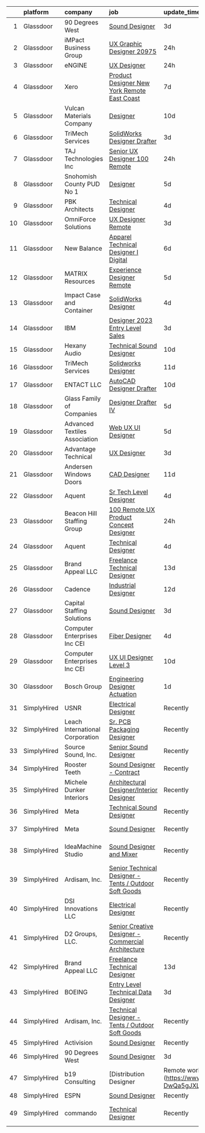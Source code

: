 

|    | platform    | company                         | job                                                                                                                                                                                                                                                                                                                                                                                                                                                                                                                                                                                                                                                                                                                                                                                                                                                                                                                                                                                                                                                                                                                                                                                                                                                                                                                                                                                                                                                                                                                                   | update_time   | location               |
|---:|:------------|:--------------------------------|:--------------------------------------------------------------------------------------------------------------------------------------------------------------------------------------------------------------------------------------------------------------------------------------------------------------------------------------------------------------------------------------------------------------------------------------------------------------------------------------------------------------------------------------------------------------------------------------------------------------------------------------------------------------------------------------------------------------------------------------------------------------------------------------------------------------------------------------------------------------------------------------------------------------------------------------------------------------------------------------------------------------------------------------------------------------------------------------------------------------------------------------------------------------------------------------------------------------------------------------------------------------------------------------------------------------------------------------------------------------------------------------------------------------------------------------------------------------------------------------------------------------------------------------|:--------------|:-----------------------|
|  1 | Glassdoor   | 90 Degrees West                 | [Sound Designer](https://www.glassdoor.com/partner/jobListing.htm?pos=103&ao=1110586&s=58&guid=0000018335b6eb4d9c4149ddc156169c&src=GD_JOB_AD&t=SR&vt=w&ea=1&cs=1_4835d8bd&cb=1663053524365&jobListingId=1008129217065&cpc=56C4EA4A1A191A49&jrtk=3-0-1gcqrdr0fkbme801-1gcqrdr10gagr800-ab4b984b42557acb--6NYlbfkN0DdLn5tXN_RiyJSiFodarGZFJKa8s6F6AK0THPBWp05MWFlkDe5FfH80RFthirOBdvnGxIGgD2OZpTAG7KAbVEBNezLEazsar8xjlqWzN9jJGLSv9lbunwqwfJ8_STZmDELIwLfBYLjdEWYtzi-gwNrhIz-Gtuz_AFQaq4bMUqsItB6iQm1_ip4KxKzXZRfX66c1vZbZnapaUvVoOq_QY6RLxY-BRr0INoWynVwi8Gxvbcf6Mly3qE6ksH_pgCwa-QP5Hxi_o-Q0IH7rNyd7QeVUV737KHbS1JZxrsyLdr3F4bRmpg7UcVU0mzS42z0CxZTZgWySsLJaEIHN14rOFRBSGYQygTULycdZ2eCeMXgTOqnKUvygnw7i6na-GzNGwJAIaJhqDlRp0L5dw1NnS1FvkEcDEydgngMG1nw05tY0qs1VIGNpnRz63oH24PqUi2ZsLDZZkDFMkI6USTF6KvIyDh1fi39fLOa556tP2EjzKviqsHu2V_q)                                                                                                                                                                                                                                                                                                                                                                                                                                                                                                                                                                                                                                                                                             | 3d            | Remote                 |
|  2 | Glassdoor   | iMPact Business Group           | [UX Graphic Designer   20975](https://www.glassdoor.com/partner/jobListing.htm?pos=122&ao=1110586&s=58&guid=0000018335b6eb4d9c4149ddc156169c&src=GD_JOB_AD&t=SR&vt=w&ea=1&cs=1_217adf72&cb=1663053524367&jobListingId=1008134253503&cpc=18C9CE28155C17C5&jrtk=3-0-1gcqrdr0fkbme801-1gcqrdr10gagr800-aa42ae47075f4f02--6NYlbfkN0CJbMOVrL4pmOIN70aek35lGUd1VGkUUl9qM-u8TQSK31Uo9iBKa4zcbWmzwKIAH8jEYfen9bGm4ciEvLu6ywMSvVg2nrarP2nlAONxxoXooMTTFdBHRAQgF1NaKCYJLkAkkNoh5khBY9IJ1LDaEQU5KBYZvMOFnA6FS0RbGeWmzo6TKDU_S3HLrOEMwhDJMcO2lmRY9v-xOpz7DP52D1PQDT05AygWlNRaf81rohCuGbUGuWYMiWqg_N4wsDt7LE-w_we2QqBdXjxWPyxYFi6eE_cKkKYBonagW-L6hksizjB5DF7356xzgUR0onvoMbK5yEQ-DMztd3nODM7qNvfFTi1RaTMyZ1Bxo6CzjHGivN8lvjMh6di0a1VewFoMpvmHJJjcKx9ROXbfO_e1zug9x9aJtPK9BRp2csyypjvQeBD-O5von5Yzyf6SRPG6BAOeZ0lmzqrGh1nrZOR-gP9QAf8VWt2vEUmnEJ-eekxmjXuVYob6Xw3pupaO5COfEYVCWZ9Ef6_xoq4K4_HZZyYNjSBfysgEHJs%3D)                                                                                                                                                                                                                                                                                                                                                                                                                                                                                                                                                                                                                                  | 24h           | Jackson, MI            |
|  3 | Glassdoor   | eNGINE                          | [UX Designer](https://www.glassdoor.com/partner/jobListing.htm?pos=116&ao=1110586&s=58&guid=0000018335b6eb4d9c4149ddc156169c&src=GD_JOB_AD&t=SR&vt=w&ea=1&cs=1_220a313b&cb=1663053524366&jobListingId=1008134137944&cpc=AF1E4A3695F490BE&jrtk=3-0-1gcqrdr0fkbme801-1gcqrdr10gagr800-dfa4b152b1696453--6NYlbfkN0CM72iPWblhTK_jhJfJxLWIuoC99VqbpyV49Itn1AUN0-11EOCsDA6xOfpz_HI8_xB3JD5u5dmRhiaYOAoyRDVGcBAImzqUSPvWx_aMq6sg_oJqu2VfjnNtEswhAo2wTLLwdgASKkj_oCSkc5xJFqb-U-8Nkd8gduCDW6lppe3MVeOvkqRDBWuoizkCxgFi_AcLyquhgId5SDkxd6eXtmlEVE8Cq5biaVnvrpzv7pq0i-xSoI7hBdUG6wBylQszQ7oYOJmiPhfMQGi9fzhl7bRV-MA26b2PzbF6znPPZx9L7HHBdBJD0ShA6zCP8xzyNxcRlN7-FqjBxU5Ig2O-CFGx9V9ZdDmytIOdxOik1h-1pNQuk9ip0ZEXe_ZmmaRPIvcotz5Vw2kqTZT6iX81y-9sAS1P-1slAHMTZH_La91g7qd1BuW4D1T-xZhJGpDOzaP4I0BDTfdjU0dT3Z40-rwYWN3bpQQpQNYpToHyesYdRZna3PPrg1RmibydkCh4TQb8qcoDtJaUPyD-U4poMnwEiIYK6_36iVU%3D)                                                                                                                                                                                                                                                                                                                                                                                                                                                                                                                                                                                                                                                  | 24h           | Remote                 |
|  4 | Glassdoor   | Xero                            | [Product Designer   New York   Remote  East Coast ](https://www.glassdoor.com/partner/jobListing.htm?pos=112&ao=1110586&s=58&guid=0000018335b6eb4d9c4149ddc156169c&src=GD_JOB_AD&t=SR&vt=w&cs=1_d52c7e18&cb=1663053524365&jobListingId=1008119464057&cpc=4B86475FAF393599&jrtk=3-0-1gcqrdr0fkbme801-1gcqrdr10gagr800-d42ffd1146131f09--6NYlbfkN0COvs0giDBQSZxCgxtGlP9F2rqb7f8qKMvTQKRfo9Z2aBBfdNwhT-PCbca6Tg6UbePLXSL2kZ8wB6QVlHX3jNKcLB3QdhbnaHtCR8dPv0f5XN7MxS1xg2rPm-swsPuD68rYGuZICUqkSSh1BmczAVfWYENYm4GY3NcwVq0TyWHY8ONw9rx7low6CFFsyZyTqD3aaqxgsjtyJaZVSf157-p9tfFu43BZXKqiF8HOAU9wkueng4Tg6JpY0wBa6j_f_sotvJDdPfTRnxOKKvfLpUlf3sB1zwOyCHbkTnT3T5QcYa2tpo33aBbxi7tKW_YnEbRQmK3HL6JMeX4mhfXn7VQwNOoXboOzrjzIhadZtC-A6V1Fwt7aGXMcxk0vWff-rjWDS55y7DMFidCw5WMWpLRxlMTykNLhtUyrIsy7OeR3p3Av5-P3yJ-ItePd3zG3IVHP2c72emzeoiXsKuNPLUW5zxqiJzaup2e2JV3JyosMPN6HK4spzyMVWbHK4UjWTVVdgCDMTD28sDy661yxWAZxxfUOHlaIY9rwLx2_nvV_bIoYj5uMA7QCCSCrbtgR5xw%3D)                                                                                                                                                                                                                                                                                                                                                                                                                                                                                                                                                                                 | 7d            | Remote                 |
|  5 | Glassdoor   | Vulcan Materials Company        | [Designer](https://www.glassdoor.com/partner/jobListing.htm?pos=113&ao=1110586&s=58&guid=0000018335b6eb4d9c4149ddc156169c&src=GD_JOB_AD&t=SR&vt=w&ea=1&cs=1_f301d7a3&cb=1663053524366&jobListingId=1008114278570&cpc=65CC663E25211861&jrtk=3-0-1gcqrdr0fkbme801-1gcqrdr10gagr800-56943ce7c08e077f--6NYlbfkN0AEvZoegO_jHnq5KV26G67eWXKBs_BxN2zddcmMCaXAesBSOgTCT5DsHFj97Iv0f87CbrNyUAAVRW0077dpKoe-iwiDJ9BY04NBsV6fh41C90DUyA4XSITbSqvgDphEnbZTaXfzapCyd6MHj-BYJ-1fa02IGqqDEutU8ynsAIvvbPTlCqlndkABZ5pEzj4CPB74TBIbQxWJ54E1bbefPYV4KGP4hglWOCsPirNhXvNIz4whRB-_Wuy18nrP9OvNUQ9KhQbQRkns33GlxDUrGdjDgbVLouEA4XYcTqZhBREDRnqxo0Kyzr-Cq-MZioQl8XfgZ8SBbOdqZliESP4kmJoqML-bq8ufk00j-R8SWoe7lFgvO1gX6Uqr9GT4zcxHCY8RInMbpugQ2Io6ZcDu8xs4MMiWzyTrOkL6IAoi4Xgrsvq3Ih0MmSERIrpTfp5TyZlq41tVq0JoV7ABrHLdpibaaI2iOK1aQxSmWu5sVdvLrHMNYEzlEuwwEUZuAHc7qs0fi71qhRhpzg%3D%3D)                                                                                                                                                                                                                                                                                                                                                                                                                                                                                                                                                                                                                                                                       | 10d           | Birmingham, AL         |
|  6 | Glassdoor   | TriMech Services                | [SolidWorks Designer Drafter](https://www.glassdoor.com/partner/jobListing.htm?pos=125&ao=1110586&s=58&guid=0000018335b6eb4d9c4149ddc156169c&src=GD_JOB_AD&t=SR&vt=w&ea=1&cs=1_26c36a98&cb=1663053524367&jobListingId=1008129118035&cpc=2F9DD8B511C89582&jrtk=3-0-1gcqrdr0fkbme801-1gcqrdr10gagr800-a0233b39092f9ebc--6NYlbfkN0CRQJS2tNd1d52Wv7uhfUHRD82sXOQlPe9c-g3uDg8GrvZ2oeaohaoQHtrGnXJlAPO76YdIQovemeRhLsoSUXOv1S1QX_xHzzwcDzyoizMy2hX4wUdX4sBUNILCOxYVGl9o-IbF5aW8mcbRa1GT0DAID7EJuuaB4VdUMkpHRkOoMIX8qjRWAbqU4PHzwanetxiNeCS1cg_FpdqiYJHuflNURYqWolm-JPEkgvaNSCl7FVV3pEG5Rim7dmX90tPGeLZcm8buaUhlgIaCsbYH_ax0nKASjQ45DcEMdSxyASVDmcbXRPxy939l3GZzpIQb5JWRo3jCvbqWeD0FqorpceluCThjtibzqVpmHdlCKckkO_npw0uhlzN6Y_WM8nl-EeusBOGf5D7hV4wrCToczVQoWYETqFpMRxCybLHe2KQaloICpihlt3L34Fm2hfpH8xO4XN6hdQkjaES3nZuRi6Zx0NzYxyELrd-zfL5eZzckNakGPABHQWymyVwZUtiBzgXBM7FdW_cp6gM4z6K4aIzWX0r5hWlquTGk7RhH2hWFDA%3D%3D)                                                                                                                                                                                                                                                                                                                                                                                                                                                                                                                                                                                                                    | 3d            | Concord, NC            |
|  7 | Glassdoor   | TAJ Technologies Inc            | [Senior UX Designer   100  Remote](https://www.glassdoor.com/partner/jobListing.htm?pos=120&ao=1110586&s=58&guid=0000018335b6eb4d9c4149ddc156169c&src=GD_JOB_AD&t=SR&vt=w&ea=1&cs=1_969abb95&cb=1663053524366&jobListingId=1008133866591&cpc=8795CF9063CD573D&jrtk=3-0-1gcqrdr0fkbme801-1gcqrdr10gagr800-44bb4a988d0e73a9--6NYlbfkN0AvfIYseRWpwW3x0zNXUtbk03UNhdg61txhnSesIQFNUooRQFDQdNdJ2To_xwFKxWxjwNIeHU9cqrsv_4OZVyT_pBvzzVw4jQnVdc1JO2Hbi5TFE8mYQbHsFw7_HmR4BfRPox3FPfXuiOatqkohkWuDBBhXsIwPYC1OWh49gsGjekK_6QmvbozrQZIeYrmtNzEVGda0C6833JPEY1VFUa2_5rdxfaksco8OX1WuRvOrzxfKwX7fdJCYTsLpnZ2V6coQNClH02iHhi3sgHq2LU9QYxiIpF5Whkb3TthiT_W-9dMNGRuye8HxpMNaHYmcliOjGcUN4DpNLlCxcOjVfKCSvMKVxUmaH6JcaoH03kKxhB5LRmYQmAOZTS0PlZMWaPQI8hLTevZPuMD5BpT5X0iqJj6rcJ5Box0BNHOUwKQzrUz4GGEPeQorX_qoxrsEwQXQgk86wPIpoIr2PRMVVHcNeImlM8QMxLIz33z8OZ3hkr10bFtRazgiRuCCuvqINk2HC0jBrkrobw%3D%3D)                                                                                                                                                                                                                                                                                                                                                                                                                                                                                                                                                                                                                                               | 24h           | Remote                 |
|  8 | Glassdoor   | Snohomish County PUD No 1       | [Designer](https://www.glassdoor.com/partner/jobListing.htm?pos=105&ao=1110586&s=58&guid=0000018335b6eb4d9c4149ddc156169c&src=GD_JOB_AD&t=SR&vt=w&cs=1_b27588b9&cb=1663053524364&jobListingId=1008124733565&cpc=8D2B7435C06A1689&jrtk=3-0-1gcqrdr0fkbme801-1gcqrdr10gagr800-ef2a37e7d0f6cd6d--6NYlbfkN0C9ZtEyxcwdIe01rYiMAJ4ctg1fCR2_C8RB51ap5QmvPD1s7-IKaBIxGbR0u83WllK3cywkPY-62USzi-1fuIruMnQ5ylmGHcX3JCwjI8HeSEi3_lMN_QU-ebTDoFgykZJkf-g1fNSQfoxtSVrRraIZDoBCwcgzN2ioXF9PAg0CtnW5ZXnMObbcEVYpV-43ncA8fB8ipRck_s3JQcLJFhjDqxWNPlAdowzqtCMmVY8UEccUDKBswme5At32OyB6ustYv1W1V4rIC9JhXsCawH7q9AvBZixVUduFUFU56QfuWrMMIVg5tG5B3WZPJ_dVdPTvq6DsVo-wgQsvwadDiNtjenWFak4qrut5SU09Qml3qwaUxbTpAiL2ddxE6Fla85xbydGhcAcO9Ux03HLL5n4qMXmumCp13aQvSupipjYzdHnDEOFFJmrMeqLlbh6cZ1cfy_c5OhkLpmHGTzPHr3fz)                                                                                                                                                                                                                                                                                                                                                                                                                                                                                                                                                                                                                                                                                                                                        | 5d            | Everett, WA            |
|  9 | Glassdoor   | PBK Architects                  | [Technical Designer](https://www.glassdoor.com/partner/jobListing.htm?pos=101&ao=1110586&s=58&guid=0000018335b6eb4d9c4149ddc156169c&src=GD_JOB_AD&t=SR&vt=w&cs=1_5676d200&cb=1663053524364&jobListingId=1008127107602&cpc=9CE0286092605B6B&jrtk=3-0-1gcqrdr0fkbme801-1gcqrdr10gagr800-d43535a1f59fab9b--6NYlbfkN0DoN2eq5BzKfoDMMf8HsCdDjgZQrWdmGJwZKUOuVLdJv1nvfNZMz9Pk-0uOuWNrfrr1vR1_6u5A-ebipbE7jdK8aKD9ZUC9WJVH9O_JaH1pPEs9DL95Vb1tjDOOZdeWAaoFXtonGS9-ISRPLo5SRjc07vG-IqybKSpSkMWqUMAWTzxBO81lmVexOC2qlnoqL7NqDZZWWm0Vs9vfunA6ObDnyCN3OzKh_LjKjLPLBk283QdCyOnMonfQDDYDqQAWGCdzjA0M5gJjOcpb-WjDGICpRZUbTZ_GbPAg8AaBWtCjk0CYM2M-XbavA3KVSk2ITXrWgFbihk8MF7WMKtXaT0sIR2DNpAewSlkvkiWxjgtXEaXNdAW9xYsccakgll_slDj1wUF7WXzPox0DXXn5ji2C_QQkO7Hy-AxTrfbJNuhnGN-L1aRrtdNHP4GpgntGUc77f3jif3l8in2qbbz-TkB5BkJE1PvN3EGHlWF92WcWbw%3D%3D)                                                                                                                                                                                                                                                                                                                                                                                                                                                                                                                                                                                                                                                                                                  | 4d            | Houston, TX            |
| 10 | Glassdoor   | OmniForce Solutions             | [UX Designer   Remote](https://www.glassdoor.com/partner/jobListing.htm?pos=121&ao=1110586&s=58&guid=0000018335b6eb4d9c4149ddc156169c&src=GD_JOB_AD&t=SR&vt=w&ea=1&cs=1_ecde4646&cb=1663053524367&jobListingId=1008129966890&cpc=C4A69CCDBB3B9599&jrtk=3-0-1gcqrdr0fkbme801-1gcqrdr10gagr800-3f7692c96a2f8559--6NYlbfkN0Aa0rf0p4H-wSSEnheLq9xoxCQnORZZzDlklJQihjLqJPOowQK3sA7NWEz0OH6UVO8KA4eVNGq5mKChQf1prn8tW9jnCBBcAs-Z6RE4VDLaJohJsa81Jh06gmlgZuYUISjQvDN5jmn-orNdYv8S0xPCeNs0yULgt-_7rg5WWSuntTglEN_Xp8YkTTm-ftE9JXHFPIM7CclNUt_L68bWh74QKrwNO5yYkc5Gi-nEnY-cTBMwIMawpP53uFnQRigL2cBKTVrAJJa4kDFdsHgYoVnGH7IEutddpJI8tS5De4YuerNFMHUp8PfgSYTKQ4xPwVTtXCFaceo1UIRkWkBln1QGJjUa4BS6e0KJFrDlzw8UN3-unYn5h5S7L_4MUPioWMNzgWEwYE2FcCD3BhaMaCeTALxHyB5B2hGgaI9eVFiUHt0SwTbD5gHOBQCDqNXMurqcdzzzTbgl7A9PrEv--UUpb2J54JiYqX6ugHjQwTA4Azo3jU9elmiCCiruCHKY5xFAPIXJmlE0A9XutOQ5sF4g9SNeC8WU-bdbQxJ1sOit1y7T5MGagrJyD8tC6wKow3Ev23oESeu5rQ%3D%3D)                                                                                                                                                                                                                                                                                                                                                                                                                                                                                                                                                                                           | 3d            | Remote                 |
| 11 | Glassdoor   | New Balance                     | [Apparel Technical Designer I  Digital](https://www.glassdoor.com/partner/jobListing.htm?pos=110&ao=1110586&s=58&guid=0000018335b6eb4d9c4149ddc156169c&src=GD_JOB_AD&t=SR&vt=w&cs=1_bc2952a2&cb=1663053524365&jobListingId=1008121565696&cpc=5EFBB0462F9C6B7A&jrtk=3-0-1gcqrdr0fkbme801-1gcqrdr10gagr800-caa991a41a1d7283--6NYlbfkN0A-NHPE89aMEoKiA8B41Hae2nLWj54W-Qo-xrCvCh0mhHD8GUsE6Bc1X2xP3_XkCS5wGnEYOWzN4bBNNX3rQc64RUPxBSuMuB3Pzi2alplLZrarPEQp7JL7XE6KsqB28vrQtfn9slL8SfrgvMWk-P2w1yz6rnVhcdZX-OG0yoIZnNpmiUUbsso3snJjpQ-iB6Eo1wVYH-kC4YrhDxcnAR5W2D1wAnKJ10kt0_N54Jt7zQa7aLbHTkS4DZFB2wrxPmqYC2NJQ2eE8VbekA9NC9KBytHv2ejq7aFoWC10FTnZaZd46EkytPtUuc6dKXDGA6Hvd-1g99PP3_vXIX_WbJ42JpZJHPl9GYwv2ROZaNfHzHPRe_WcRONww-6UgPZML3zX8381L25FweeQrSfDaU7OTojOOE3ba7ZQZnUVHhu0yFoymCWqLWtJqrppHWK6JXcNR_64hudXvjWF-j_hyqvWtXCxf9_G7J0qMguOT8tqzStr19rFH7u-ZhBlYFAYrTyDEAJw1bq_0XMwwc2uXK_nyam7U_rhhuefKMsf913rUf_LaWeIjlb74ce3hkNRCinq3HhSSDXl4RFGVV4WAR_l)                                                                                                                                                                                                                                                                                                                                                                                                                                                                                                                                                                           | 6d            | Brighton, MA           |
| 12 | Glassdoor   | MATRIX Resources                | [Experience Designer  Remote](https://www.glassdoor.com/partner/jobListing.htm?pos=127&ao=1110586&s=58&guid=0000018335b6eb4d9c4149ddc156169c&src=GD_JOB_AD&t=SR&vt=w&ea=1&cs=1_96f026f3&cb=1663053524367&jobListingId=1008124930196&cpc=B076152010A3B66C&jrtk=3-0-1gcqrdr0fkbme801-1gcqrdr10gagr800-b21a7ba730e15bf1--6NYlbfkN0De5ppvndiyxA0pMSLQzOe_j9Mra0KF_8EhxTxOKXtZIfhM20E97mGJuSEbq9mCfhjnCYvOBoIKY1N8ALI_PyaI0ioxrvxCSlgq1uXrzW5kN_2ATHRbEWiOfpz7llDzw1OgKyERDvXKiaRgfPAhBTEYMQboe46b6f5kYJ3V59VvqrPgN7RksBcGcTWmZ5G6ozMu6Qe6u05Ehmc81CzhpA54lg4l61gAy_jEsf3dWl3962703SJVbNdHAihxkr0S58Evz7AwG6N9XqK--FeTCJI0EAJ76y3_J0t1-r7xGT7ch7B4otcZ3U2V5ESEbL_p32E9yEJyKDQ-MIER9Enu6bc_-dFOU9PAHhfNPhVRLEaeSCyfre64U3uetd6U6winJXKrG0OcKr1Ehe0vMtHwEovZ0aaRUmnVaqQ8bqHBNgB4jrG2JXMzjyquwblmYTQflzxWg5XRR_6edJ9_Y2DY1GE1DSHPRHxtQA2RYjQ9XOUO-8FQ1vXoixSOLe-s5djBWfGtnc0u76nH0Oziyr_uZnMCJLGxjlxvt3UGu6A5iumR65wBxvEJnThV)                                                                                                                                                                                                                                                                                                                                                                                                                                                                                                                                                                                                                | 5d            | Irving, TX             |
| 13 | Glassdoor   | Impact Case and Container       | [SolidWorks Designer](https://www.glassdoor.com/partner/jobListing.htm?pos=102&ao=1110586&s=58&guid=0000018335b6eb4d9c4149ddc156169c&src=GD_JOB_AD&t=SR&vt=w&ea=1&cs=1_e3e8177f&cb=1663053524364&jobListingId=1008126455979&cpc=3F4D62979A3BB1C7&jrtk=3-0-1gcqrdr0fkbme801-1gcqrdr10gagr800-e426173f74e3952c--6NYlbfkN0CKNvdBtBh9SnuMcnkEvhJOJZTsmZHyY3ybnWicrfIHv2OLB09f1P3_D1gdcXWRr2OaZOmfsKDYvSHRFWEk3IrNYeg79NIDVLF3MZ2f-TLiq5akV4ViRizpjlEAibrOkr5j7WEfzGdIXHXJNBhP5si9OGDxawiSSg-4H2uz1sSUy7V0Jq0KaS6tbUPEW9HbVGUoWXG4Z33a6p1cy2kQNiQoUw4v3e9iEYVHZibi-6-Fv51CKgayakBL-VzRsGp3NLayUYrM4l7SgNiRbUNOyran2Y9xBAgYNC6MKMO8TOENrP0fv6qAR4NbTPi7SLPuQb-by4hptnPgLFoGVZkY42NT1ycAzNTgV1N9eM_58XkI_7Lvpw1nX1slxUYLqOpn9uF3fMSkh1ZGlPkuNc3XQsQ3_alqEGuoIwrqCEghogTXSlr_j4vLP9Yw-DSzHyKtjIoISLBRaAIh2Y0xSnkaYkLdzwBaeHmNDeaK4NYK4HA4t1u8NVgIlMqN9zTXheAMiToYN3Vk4_oqwg%3D%3D)                                                                                                                                                                                                                                                                                                                                                                                                                                                                                                                                                                                                                                                            | 4d            | Hayden, ID             |
| 14 | Glassdoor   | IBM                             | [Designer   2023 Entry Level Sales](https://www.glassdoor.com/partner/jobListing.htm?pos=109&ao=1110586&s=58&guid=0000018335b6eb4d9c4149ddc156169c&src=GD_JOB_AD&t=SR&vt=w&cs=1_c2a27ab2&cb=1663053524365&jobListingId=1008128772292&cpc=AF770993EC679D41&jrtk=3-0-1gcqrdr0fkbme801-1gcqrdr10gagr800-ac67045961d7dda5--6NYlbfkN0ASsx9s5kYVCGTGnmC6Xh9NWSoe0erEY_uce-MxN6cSfhCFF8tPJks6RQ6ru_yf5NKDqaMcjlkCnejbZMc2kfmAeFytjFSPIe7XmznJcN8GPtPmY5Pv77bEvtALpt3p2I6vWV56CRZ5FkKIQsQI59-GlTpq54Y4bvmWQCWd13zv5NXc1uDLpREDIKoGUxjRr5P8K9tV4jFOE56yl7zMSkCo8RGI1W9-gExq811ApZGCAgnq6It5w8UfiVQnp794FNWPZPa7ZDTswIbYdyWjHHl1RjVBPEZyUAPsbO6O3TqXcLsV62FVzfy0jK6TrrKGDnGuwD_C4cH5XYJlGfUDtfKXgTsLyBse4tHUq9ZBPBQEwo8WhSTFcXsMyKq3om31tMiFWqvlddZRGWyXOF_2tcBG9FU00ruI3VTYYqSG0HYH4FR9Eam_-riujoVqta3EPjaKcxrDbExNjZ4nDM5_8G8F4FTZngx-4vY54xyPJpzbEQ0oE-3pPrwK5qanwWmW-Dt6fbMivK7dBZhnZhcEr0Fc-XwXkWmqe0TbGgRGVV4s_Lwpfo4mKcVE_NKny8_A7k31mE7IiVTw5qx9fbdKwerzznqd4Jp4Wf12vlweYUI5nWmq7cK3Oo-fNO6_Royil5uU5FMaruCIGPSfr1J6KIO37hhAvCFBQ13ArWWLEM_AmcteIouZrSv5oTz2pL2vPXhu2eTtj4JeG0CiJhfp1ccDEZCs8WFByNey7kWZLd-s3DIl8BI4QlyiX-k7FZiZaZJCKX0pKxzmBWXXo0LoKCwMwy740wmsGvT80D2b8BFlSAEY9VT665sqLS5CZfjGWO1MNh8ojpFdvVSRKVpVGbfkv5PQ9iwODBiyNDrXJK8GUpVQK6PWe8JobthytVFBCfRJGbK-l1vY-lexSN0E-PsJvmXc3N_gnYaRcCOppgHiU8cd_Eu2zU4NO0saICAGieJQhu3kRs92-PICPEG96BV7jXZeMoLHlkqJpUApzQWU-eewtn3lVfUXV0os0ITmNEdGvx4jMAl6SExi7a6ruQPiL5lOeW4JtglqiF6YM815ypqMgqrWQ2SQO_xRX2UAWAJ0TEH0J1tqcW7cLbNHyewf7xhovYCejHGgYUcwgEiOdMW1wsAIsryBAEEIZyNX3Kc%3D) | 3d            | New York, NY           |
| 15 | Glassdoor   | Hexany Audio                    | [Technical Sound Designer](https://www.glassdoor.com/partner/jobListing.htm?pos=104&ao=1110586&s=58&guid=0000018335b6eb4d9c4149ddc156169c&src=GD_JOB_AD&t=SR&vt=w&ea=1&cs=1_303626df&cb=1663053524364&jobListingId=1008114321181&cpc=CAF32EB92433BC76&jrtk=3-0-1gcqrdr0fkbme801-1gcqrdr10gagr800-0ac8534fda25569b--6NYlbfkN0CFC62QAxPlQDUanI3CInFwDfLuR7bBing2k-9qaB2Sgc7mfRdyTz-EnIjEcjqKoAh4_ZZLLwyGjkgqwi6svkxAivLIJAIQwILeIjbqoOs_xRSKFIya7sfTf_opYwReedpv9fbyaMfagL_ldIDi899DzamSPVTzKUQ6FBR6yrjTDkrfgnIyK-QPzgec6zIyhBdUopCykMPGpL4IMccLvWYiSH8VUC54-T7v4eeb3lK0OdoqwQcADu6cpHk1ODbViW88ov7u0aYYgAj1UhWvjNQqFkvfbyAb_1jPflU3CKn4uWorcQXyurFziNT-KTOH53RcKwJi1gAYWGWJGrRElU5XcbHRzvP00IVC5DQAB1gFG_GC5nyCK-Y1l-ypxOTZ5vx_J1UrXCikugfNj5N6qRkWI8IuD6fvD3eWcIOPB91uVF-tWc4UBvWHvSMfbUxrhClWjL0B6hkOr1XMk219Kz1F7mZQ0il6sMKBf2ARMzsvVOLA80g4rELYtoPpjjI9tJY%3D)                                                                                                                                                                                                                                                                                                                                                                                                                                                                                                                                                                                                                                                                     | 10d           | Bell Gardens, CA       |
| 16 | Glassdoor   | TriMech Services                | [Solidworks Designer](https://www.glassdoor.com/partner/jobListing.htm?pos=128&ao=1110586&s=58&guid=0000018335b6eb4d9c4149ddc156169c&src=GD_JOB_AD&t=SR&vt=w&ea=1&cs=1_8e14fdea&cb=1663053524367&jobListingId=1008111454761&cpc=07D58528F3898F33&jrtk=3-0-1gcqrdr0fkbme801-1gcqrdr10gagr800-8d246d8f1abe78d5--6NYlbfkN0CRQJS2tNd1d52Wv7uhfUHRD82sXOQlPe9c-g3uDg8GrvZ2oeaohaoQHtrGnXJlAPOdbfcwQvY97prgQTmGcjbOI1FdvuoViCXul584GXfgZnzb0zncpq7VT4NLtWESlHfdELBDXFxwbKkfL9cRkKlminYY9gnzkDfdMn9Ovagjwy1LSLL-FfvIbHZMeB43Di86hlSPo33dJqb-NNREc04YRXZnsEbFxUEWcHVoFcpQ-PMWGWGoWQUXZhwlsJFAdmAtllAIOZs9VpB-8tsU7lHd9Y0hc01rB0T1S-XpGWHddF91QsuRm3Hr5H3cJfEC2lpGXVcWm5tP0ysgFJ0lkobrKKIxGtSt30MUBzcOU6Fut9t_4TpEDAWic9A2o35q38fDAbb_0wqcGNgpHfjEHIOWqP8XlEaR5I0EophVjq4lexRx-k_D4Bp6wOzykwTJjtab_y5MlAhu_M7My3bhHBj-jA6ZMfOEZ2ark_gocJ7xSJ8BBUoOg3qvHQwyfaVwDj0OnpRo200BvxlI_-W9_anY5ZKmEiLDs8amAT6ntBBFsQ%3D%3D)                                                                                                                                                                                                                                                                                                                                                                                                                                                                                                                                                                                                                            | 11d           | Atlanta, GA            |
| 17 | Glassdoor   | ENTACT  LLC                     | [AutoCAD Designer Drafter](https://www.glassdoor.com/partner/jobListing.htm?pos=107&ao=1110586&s=58&guid=0000018335b6eb4d9c4149ddc156169c&src=GD_JOB_AD&t=SR&vt=w&ea=1&cs=1_cdc78252&cb=1663053524365&jobListingId=1008114520428&cpc=20E46BB5786CE82A&jrtk=3-0-1gcqrdr0fkbme801-1gcqrdr10gagr800-f0c275f9e25d5f26--6NYlbfkN0DiWv_QvRrl3R_n8vcsyT-nsvUv4oV8ImxW7m1L7vt9rQVD9yqmhq8LADpt843qSeII6z1rS2llOPrMrKqRLDH07j_Hm_7YOsN0rad1qswJM9-_38TRD9Y5eGNYV9ZoAUd0Nk5eEmcvR81RiSSJySo26mnkXWy5xSzhYG1A8Nu5EH-UgkJkzFUWfiGGXM-cIQI8pmFRn5enm5fTyLAYkdMGIc8JRm30-DPwJtabyVzKhW2YErsWaNDFaBiEtK1kbpaeQ2101r1B4xIueoT4Cek9-m5Ji4evNqtu8oQxNmAKqtlQcIDXKmEXNX-idThKZsbM-Ueo-WzaUdnCivhwORIfjVrRbW3YPFdpi7314Xz-CZHsAwx2hVkXCfvSS8ygxkBTT9GyXscrfJMeZkNmFx71jNhdI5vLwTrXv64kWJKCEKrpW4kMXCxNWEECWYYpn1UK1rBCx4ZyePojbyDJwDqVzJkiRKMKQ6nphK9cG1EAz75l4RLtVrUzl6h0FzkemJjX2dyNy7KtaRZunit4w61i)                                                                                                                                                                                                                                                                                                                                                                                                                                                                                                                                                                                                                                                   | 10d           | Englewood, CO          |
| 18 | Glassdoor   | Glass Family of Companies       | [Designer Drafter IV](https://www.glassdoor.com/partner/jobListing.htm?pos=123&ao=1110586&s=58&guid=0000018335b6eb4d9c4149ddc156169c&src=GD_JOB_AD&t=SR&vt=w&ea=1&cs=1_e5d895e3&cb=1663053524367&jobListingId=1008124327181&cpc=6BF42D0955AE9A34&jrtk=3-0-1gcqrdr0fkbme801-1gcqrdr10gagr800-9d19aaf77a4c1011--6NYlbfkN0BqwV9D_Sb60k6NVRlUd93qPdfgvcIPVUKG5c7ouQ0b-ZK1HG7Uvdun2mtuzYnaUVXfPUw_KPPzaktIEa-JW6XVquPgeGKgrsVN4lQsMenMDL885UET6qMI3o9_npYaFFTNEzlW_iYPK-OmBiPDFB7Xw2d7V4tQ9WdOZ3zO4DMr24ysWV64jtNZsK2mD9V45ahbKdJt44aA1pLcG3oCLS12i2Cyws4nr5C2IXfrm--bfP_AVvnfM55zxv3Un4CFyofn1T6hy_3DvMxY8AXmWMFHex1pikrrCvIOuYQPoGOdSdPJqoUeOurDWP_zaowQi1PihpADSrpxejDbt9S4CUCI6qKrJeST0kOPdtcqyzNktwmn1P3n28dfOj0KKfq3rBMTuh4BZCRuydq2FiNQEcfJd6MjE-M0YS75Mcj-8yV7xs0WYgll7FxJaD-IagPLPaxYY6H39Lz_MNRk_dCHI1t93DnKRAYNNMuL61_QUb5NujXj52vX9aIclCLImJtq9oEPqezkUoZ3uw%3D%3D)                                                                                                                                                                                                                                                                                                                                                                                                                                                                                                                                                                                                                                                            | 5d            | Midland, TX            |
| 19 | Glassdoor   | Advanced Textiles Association   | [Web UX UI Designer](https://www.glassdoor.com/partner/jobListing.htm?pos=118&ao=1110586&s=58&guid=0000018335b6eb4d9c4149ddc156169c&src=GD_JOB_AD&t=SR&vt=w&ea=1&cs=1_9d1db6c1&cb=1663053524366&jobListingId=1008123545453&cpc=8795CF9063CD573D&jrtk=3-0-1gcqrdr0fkbme801-1gcqrdr10gagr800-8f0f2da3bcb0ded4--6NYlbfkN0BnYbzg9_0OBxfyaC-dC2htIGp3bt0r_Vee4_7uMe98bPPG6yOg2WXqdwhbC791_U00MfwPJQISugkbvt-O9m_o7FpwY2dPKxYlvJWF88LUJU6-PJiA7au0MbT7IIdJhkiVldQN1GCcaP9tiJbH74WPbddeicnz4Ug33P_R2i56xQ0xZRpWPjA6-NfGZjbRXWvl8bHYJzCAv22cgtgTwm63fUZKFSd_WFI1gUasCBc_pUFsGHwVnoDZ1geOT68kIC5ELJDSWPKPyd0cwgUDJDVYnGDLsTZtJQhiTfoLN4rdqogFPVGPI4B5fxbrW-AWuXIBQKfcaBcrXOnYosqvdmTSeqZx3g_D46wNV7Ml6-d8-1d0F9UsD92btpRyGxFxGjLPHh-lao_YLSH4i5B-Nvx8kMGLSzzL1cqqMnCCC_AUsBN7hHSBhZ8OTLurvzRDaTzBywqUY-zj26OnN3JtI_s6NnuE7-FNvNadHj8M415P6ifj8VA8L24b)                                                                                                                                                                                                                                                                                                                                                                                                                                                                                                                                                                                                                                                                                         | 5d            | Remote                 |
| 20 | Glassdoor   | Advantage Technical             | [UX Designer](https://www.glassdoor.com/partner/jobListing.htm?pos=117&ao=1110586&s=58&guid=0000018335b6eb4d9c4149ddc156169c&src=GD_JOB_AD&t=SR&vt=w&ea=1&cs=1_4f637b40&cb=1663053524366&jobListingId=1008130402855&cpc=E773D000C9BC26FA&jrtk=3-0-1gcqrdr0fkbme801-1gcqrdr10gagr800-072a84bc3e684059--6NYlbfkN0CQRQ3eiV4YWjrRS1ho7HVQ9JO8v6Fb3eU0yDOJbdOiEguntuRlpE4-_N6DYLNj-GokZBu1hZ7lpDV6rUsoRnsT35dGJJCdwM8cF-5HAr67c3P9WnYKPAVDmI2tuRKjlreidRllA-gZ3gAE8MZMEX_JV5dpIz0-E1apUzLNsyZhoXDmkhkSVuYA9QlXdML4FUTxlFrSa3mR6ouGcIWKxsU0rF1GWn6BbDXA8LsGA_oz22qkQ7XAHMOKUUdk0qMavjMI9hNvt1WuMGfFfh3wvTLpK2n8Y0ztx2uztOqyVVwGil0BMDmdhXt_pU_Y5yBJw0E-exWdUq4pgzb3hiseJyoYMYDcouDPEY83ZCk-D1EK7yzhFsY9EvSWiDggL-oqIPzK--60qcvso-uYnh15WHJLfsozup4E1QuU55CnDv8dfWF3-2LBxd7v5OyUWTNqMYn_w6xaXrWYRzhZitReWrznT-xnmNiNa8TKM_BOTAzRotB2GBjlvJ6mQYsO41vip92cToEtKpigE24IBLpYtwbJ_GQHqHq16-wLgoL5xRXVr76uFaDuv3KHe7E9eM6yF5z6A_pnP0hsCg%3D%3D)                                                                                                                                                                                                                                                                                                                                                                                                                                                                                                                                                                                                    | 3d            | Concord, NC            |
| 21 | Glassdoor   | Andersen Windows   Doors        | [CAD Designer](https://www.glassdoor.com/partner/jobListing.htm?pos=108&ao=1110586&s=58&guid=0000018335b6eb4d9c4149ddc156169c&src=GD_JOB_AD&t=SR&vt=w&ea=1&cs=1_943421cd&cb=1663053524365&jobListingId=1008112029217&cpc=D24EE3D704DEE7AC&jrtk=3-0-1gcqrdr0fkbme801-1gcqrdr10gagr800-4481b193b57b9ff5--6NYlbfkN0D5EoDI19pzLD_ZoAvoqM1-O9qeTV9KvYbDAr1-bMzVcUrRYlcR_7Evwy5N56P1_ozxi5dLVDDtesJgYFBLXnaafGeOtEqBRo7CgFkDzmji-MJFlt9U0rAoKaIVgPMBzvyq7CIY2AigGbr3t5Wuz5-vhdn7qUM3nrZzjVo9UmyTfRMLFxRTqrTLDtJfdgHbCxv1WUX8Y6OEVJQ55A8A6WbhQELTYHhkqIC1R-UzNQely7ZvaLl8iT9KEHIFEQyKd0OCLNJSeY9L_FtYpRMPwKfxSk6aNkWJjzSGxkVXOI3JyEHLEzEmvJ24cQ2j0g1BQeOIIXH9OY6pAkWwGyaIk3VTBwoSaiApDSyK6uJn73bKQKhtUEJlbgO33UxL7JbsZRuTK9EMMcTpQ1mQzjvba-WntUkrWePnOqvGwhstskfB83M5Fnw71kkRV2evo0Sl_Hb6gQQlEDCTtynG6SQ5vijpsc1ErENnxGgRNUKbp1pjvjQOm0Olc2PjLDaEmPAOq98%3D)                                                                                                                                                                                                                                                                                                                                                                                                                                                                                                                                                                                                                                                                                 | 11d           | Bayport, MN            |
| 22 | Glassdoor   | Aquent                          | [Sr Tech Level Designer](https://www.glassdoor.com/partner/jobListing.htm?pos=124&ao=1110586&s=58&guid=0000018335b6eb4d9c4149ddc156169c&src=GD_JOB_AD&t=SR&vt=w&cs=1_c2f79209&cb=1663053524367&jobListingId=1008127103961&cpc=6193B0C32834B022&jrtk=3-0-1gcqrdr0fkbme801-1gcqrdr10gagr800-74a9efa75e26bd1c--6NYlbfkN0DMrcEu7yrtATojKJA7cEzGQ3FdRGWLh0CZQInL4ECGI9gD0Wolx9R2v-Aex0-GK04LMXPURfGGnH57wdnZYElh3cr0EPyu4q0BxFRbAEWgTotqeXY9J412pd_taN0EVKB_nknrV81ejFmYeLgN54bcyhg20dnbV3LH0JRbmHhAAPjx-slyRYCgr6kZVJrTF16ygdPfy-T5yVOxxYaxHvoLNd2kZyHumA3J59-zzBLHbkJeAne8dVnggh1T1sGzThA4jouxyD0HgkE0omdVVXgvk8vbgq5q2mxgVN7CTbpHssxEyF5rXoow9HS0svZKXmTOav0BjGmBc81ysZ8TPTUdcyBKT9zDl8XfOoHU5DpgSD1pP-Ze3Ew7L_6jyP5_4rNztjmP4SFXj0qkP3HDTHhoWOaJzPjSubbODDgdIuVcj_huqsVruaz35eFbajEyjn5OZ4fVgPyW_w%3D%3D)                                                                                                                                                                                                                                                                                                                                                                                                                                                                                                                                                                                                                                                                                                                              | 4d            | Los Angeles, CA        |
| 23 | Glassdoor   | Beacon Hill Staffing Group      | [100  Remote   UX Product Concept Designer](https://www.glassdoor.com/partner/jobListing.htm?pos=119&ao=1110586&s=58&guid=0000018335b6eb4d9c4149ddc156169c&src=GD_JOB_AD&t=SR&vt=w&ea=1&cs=1_8c38774a&cb=1663053524366&jobListingId=1008134530414&cpc=48B9F4758953335C&jrtk=3-0-1gcqrdr0fkbme801-1gcqrdr10gagr800-8e5f5aeb6b2759d8--6NYlbfkN0AEoGMyuqqa4fuJ8ioA0yHILhRJp52EdX7fBgN-aGi6iJ0bsnZ_AZ4XFiXRI87CL6JTlIS5FZ8uxPeJr3vlTUo_0J8KNPprlxiJ64QRfPnc-53Gx8wTLoflGPVF5LN0En7WRGrqaVMwuMnun6LZgqKoc8F15REZjkcbyV_IB4ETuWsOaZa8SEJlLA5BJISawcKub5FXZmkiAnv_8ggv-aWXuPKi-NLWBe4OCxg9wqn_Y36BuR1YaoU5cmeP7g1G4oKB_y9jgnTcHuCKgr7UYNOKYPWNx5gUzw15_xYAF2uYjTzC32e-EHL4ruCG5jq-Jn6Yq6TJTqwMNsibCJaPwGYBW2AClQHMiKy5wx6Coa5brxM_WUAYGlR95MktbXKn7LkRvKIcLVe8FYfcnV6MHK5rsod5fM8iM53qn4HL8xIktrl8fABT7azubu3wwfGmajIfiyfK3SBTWZFu-1bVLHTq0QEVBYhDOc5A4wkd7z6vNzRPivax8wUabJMO6-p2RWeoZ2hFcYO1F8SsjUszPF0DMycNhlrPPTNmfM1W9dPVOA%3D%3D)                                                                                                                                                                                                                                                                                                                                                                                                                                                                                                                                                                                                      | 24h           | Remote                 |
| 24 | Glassdoor   | Aquent                          | [Technical Designer](https://www.glassdoor.com/partner/jobListing.htm?pos=126&ao=1110586&s=58&guid=0000018335b6eb4d9c4149ddc156169c&src=GD_JOB_AD&t=SR&vt=w&cs=1_fdf32515&cb=1663053524367&jobListingId=1008127103960&cpc=9C2286EA3771AAF6&jrtk=3-0-1gcqrdr0fkbme801-1gcqrdr10gagr800-464167cdd60bc7d5--6NYlbfkN0DMrcEu7yrtATojKJA7cEzGQ3FdRGWLh0CZQInL4ECGI9gD0Wolx9R2v-Aex0-GK04LMXPURfGGnBxPUNerNsl4Ylcu7O_pSv4_FEmYgX8BEpZCrFwdPSea-t00pVHMluT1InrS-hAuN808T09A3P0FcmHKCSTqWr2BqhyeIUADly0ZVY8fkBKzD8puT5_uFnJ0tTeCfwf7VwwXX0Fgp993no1s51rxrQCtUDLgFJl7Dte0ua5zw1lRPYZpuQqDrTOfqFuPVgiNtR4XxkT1BhhxLj3_qug4S9NEHMrQF3ebFFxWMGA_OPP2szHzl_a_QgduuaBzyNqu6QXbqBN98lLA9vAGAHvAFArHjv4AILSbyfSipeSWXlGBQgEzBoMY0lcylmwdSiU-gl5fm7xEjLC819W0xtJmPvA5P0iEnkxAmH1OcKvr9qkvhSlefKpV1ctIJlsW0PcoYA%3D%3D)                                                                                                                                                                                                                                                                                                                                                                                                                                                                                                                                                                                                                                                                                                                                  | 4d            | Los Angeles, CA        |
| 25 | Glassdoor   | Brand Appeal LLC                | [Freelance Technical Designer](https://www.glassdoor.com/partner/jobListing.htm?pos=106&ao=1110586&s=58&guid=0000018335b6eb4d9c4149ddc156169c&src=GD_JOB_AD&t=SR&vt=w&ea=1&cs=1_5924ee1a&cb=1663053524365&jobListingId=1008103519002&cpc=F41FEAB56D215062&jrtk=3-0-1gcqrdr0fkbme801-1gcqrdr10gagr800-aab9ee2704808e65--6NYlbfkN0Bi-g4OEguhQEx4pjzkmulzkFDPdVMQm6g82nLRMcVRUEL01Dp3X9kPSmmnNzWOasHu-Gxs03dye4zJyUwrpd3ELADV7k0Gx2RQK9tTzsi29UzvHqC4i79Hbjn5WV--G6muOoLF0d9OSlvdkrg1J0SVutjhjhzEpUIP1Ssw_8O3Ln5eXsskxxRT5Rg1a3GYjznOf9f57GVzQI-qv3bWDVtdDlR6ygZcCvprPbVJM19_KTKvN2nTn2CzBe12EisAMxKQPWboCYcKIkNf_ZeLv8T33qQHxBr3qM8ENtB7oiWo_cMjWimjc7FyAvbQI6xy_qe32zNLa3E0FwZ4MzoD1ISOleTHmWEQ3fpRbKKhqekfuu4671qsIvTjyD7CYI0WOH_TXg9bex5IDve4-ZxmGK5mSOhKV2oZWTbTOvaAnwJGQhxbSWyynFupv9mO6nCJ2yOgsKLb5y2BhCYCMLIgU5nBinoS7Dl_G7WON-ZBJY9Gye8UNlqMGLVIXHOCTY1MRQA%3D)                                                                                                                                                                                                                                                                                                                                                                                                                                                                                                                                                                                                                                                                 | 13d           | Remote                 |
| 26 | Glassdoor   | Cadence                         | [Industrial Designer](https://www.glassdoor.com/partner/jobListing.htm?pos=111&ao=1110586&s=58&guid=0000018335b6eb4d9c4149ddc156169c&src=GD_JOB_AD&t=SR&vt=w&ea=1&cs=1_7327cbac&cb=1663053524366&jobListingId=1008106728626&cpc=6EF74AC2F94C1840&jrtk=3-0-1gcqrdr0fkbme801-1gcqrdr10gagr800-96a3ad1a9b987183--6NYlbfkN0Cjp1mZ4KwPoRM95LGtCRUozcGJOGmauIHLFdVyD94dhG_slesN3vlWxyHEhcPqvXMd5-5d8Q0oaif_bAEYrPQvNdtJCgPnmeiplpem5St9lU9JxHkpHQbbF5QmJaVE8f3b_egBM7l-HkYxMdRzYOByLFytMAyW-O5xrg00VaXs-lcqZIRGIGgH8ZC7xkIEaLFa5cYkmEVW0aIxvS1T8cbuAFHXYnRNrrUMGeeMwGc1JecjfH24yHFaN0gqF0H1yk0X2a5AmXpWtp_12WAdsEXv1BB0M0P7ajuQQT4U7ECUPdQcqfkmHR_YrxV0zbUQzoNVFKZJZ9QXfSMttGJlT_4kgY3_-UTGFqb-zTM2i2LXmtZfZg_LzJC98KMumx55O-WKIMr0NjhXHAT5X7HW6Z3f5cw41iCLnxby9R3-Fz4rxufIUx7R3jqfE4hMbT4Wy1t_YKhHJmzPZ8wsvx4ptDQL5Q_uJ588r7fQd3znzhZtLYuWTML0KhwNfp1H-4NF_II%3D)                                                                                                                                                                                                                                                                                                                                                                                                                                                                                                                                                                                                                                                                          | 12d           | New York, NY           |
| 27 | Glassdoor   | Capital Staffing Solutions      | [Sound Designer](https://www.glassdoor.com/partner/jobListing.htm?pos=114&ao=1110586&s=58&guid=0000018335b6eb4d9c4149ddc156169c&src=GD_JOB_AD&t=SR&vt=w&ea=1&cs=1_2828911c&cb=1663053524366&jobListingId=1008129709119&cpc=2CAED5C921A5F994&jrtk=3-0-1gcqrdr0fkbme801-1gcqrdr10gagr800-09213c6d8b86affe--6NYlbfkN0AHXq2vAVwR3IH7wgnTMdWCa3HguypIXx0DFudX-u0zu6XSU0N9gDGCMsnO9yvyAfN_kLx_H3lDVVid6YQ8s5rRwP1Oj-6I2tZ4J_DhfnI7Sqwo0O2vIntQaS2wOb-iUjXPBHbBvCRckoDoXMJOzdxtq_kWXi-rWMrYVNO55dhacRX_Ur72SdFvrY7JTtq5YoezBY8V10ivRf20fqkmKZEX2yC8zeq4Td2DVxZKNLqtOgNwopN3k2yj-0-BYOxdnMm2yp1k00kZvv1yY9Itf5227HWKj7HQisxanjIvmo2PyAYpqy9gXg9a7mUQujnzjd1xWWYol5GDTvMai5-Q26lfSgVKLa9Eqnv4yVnTWyxB8IYtYWtTPWw24AzfAPuVb7ntFMK9VwbcqaQZ2hsmTkvXh3Q8uUKRfSrqgqhrmD-A2sm4iJGHI6NIzaSfy8HJx9No44JZmiNRbkEVSW0uiCSOF2cR_YY3HSGx09zGNf2ZGLlb6sBjSKjFKJ9qpheR2syqoTumfrPwQg%3D%3D)                                                                                                                                                                                                                                                                                                                                                                                                                                                                                                                                                                                                                                                                 | 3d            | Remote                 |
| 28 | Glassdoor   | Computer Enterprises  Inc   CEI | [Fiber Designer](https://www.glassdoor.com/partner/jobListing.htm?pos=129&ao=1110586&s=58&guid=0000018335b6eb4d9c4149ddc156169c&src=GD_JOB_AD&t=SR&vt=w&ea=1&cs=1_c6e69e3f&cb=1663053524367&jobListingId=1008126708756&cpc=F4EED0218A761C36&jrtk=3-0-1gcqrdr0fkbme801-1gcqrdr10gagr800-78c86d346a2a9ecd--6NYlbfkN0AVVnl_N3xmP3MApcGA3sr6MLnz8P423WWILI1WvbjE8Ry71v-lom9NKs8rBQiPPSfa-AIaqVCTly1rt8F_sgD6NdRCjmlPo3Bkj3j1TVqkRZX7-BvWIljj7sUH9EAhwkYDiJqkrboyzco9Z08H_TTrI_FxDpKRTi73oqeJHFKrxZ9beOlWVOiacjbMkNMQBH3xdmBobOvGAJL2DK4DF3oGFbeHBV_MAmEQItEG4I9skYgZfU1GhgkQuoz1HGNfwSS3qDBPW9K3qEMzaHQEOPfok1i-hoaFFGKfKdFUOlXPgpTc4hY8Hoe9Rwqa7b4n_vc1QtJZUlEi2wkbdhbYRAu4Ka4J00ZwQ7_N_mz0jIXHz5I0PLYZHOrIh7hcQsAmY8EgYlXEgN6UiDaDwqu_pQxwzkP2KmRb74ymoQwxDRv-s97CdvTPsVtE7PQDOhC_YbIP2X2qiNeTVAthEYeapbxt0T-8O1ahTl2WwQoYIe0AVMhjMy4Cs24R9H_NZo4q7pI%3D)                                                                                                                                                                                                                                                                                                                                                                                                                                                                                                                                                                                                                                                                               | 4d            | Remote                 |
| 29 | Glassdoor   | Computer Enterprises  Inc   CEI | [UX UI Designer Level 3](https://www.glassdoor.com/partner/jobListing.htm?pos=130&ao=1110586&s=58&guid=0000018335b6eb4d9c4149ddc156169c&src=GD_JOB_AD&t=SR&vt=w&ea=1&cs=1_44818703&cb=1663053524367&jobListingId=1008114458722&cpc=6FC5BA77C9A4CD78&jrtk=3-0-1gcqrdr0fkbme801-1gcqrdr10gagr800-91df08786b5b64c6--6NYlbfkN0AVVnl_N3xmP3MApcGA3sr6MLnz8P423WWILI1WvbjE8Ry71v-lom9NKs8rBQiPPSeqLTFoMWzh6tcsaSztQ8Z2WFlVj9q4PCblGzbo9xkQZJhKsJfQN-Cu-Kosv8Zred-oKuYPDnjzHYikmtTi-DHthttSy0Fj2oO5GApqJjPjRjLhNkyvANX5wd1jA9a0pFMiEFYgxUSAkuT3Tg6ybX8D70e1g0ur9poVNDsr1luEsAyv9Nuo6VAPy176EpcPDSPfnU-1GLB2NTnDGBGH5dNsg_gDThjJJXH7rQORUp6WJIg0xypVTd0S09JmM4bmJBq68Du_PvqgyGHHV4aZsV2JooZLBZH96trFhGZG2efA8Iezf0wu9UQaeL9tabldMcxsJ3wN98DAOhsD_Nh4dpxNoqveE-BQ_2cPiGLlE5LawVLj-eEFYLvb9EqBdHNtBNG5Z8xTWA5phNUaD-I43bq5vKaf6BsjCuvEnazlKqkojx7Dj8ZoQKxw-DD5LyQWlyvED5rjI0dMlA%3D%3D)                                                                                                                                                                                                                                                                                                                                                                                                                                                                                                                                                                                                                                                         | 10d           | Remote                 |
| 30 | Glassdoor   | Bosch Group                     | [Engineering Designer   Actuation](https://www.glassdoor.com/partner/jobListing.htm?pos=115&ao=1110586&s=58&guid=0000018335b6eb4d9c4149ddc156169c&src=GD_JOB_AD&t=SR&vt=w&cs=1_71d1fc21&cb=1663053524366&jobListingId=1008132935635&cpc=D2F1DE17EE1F43B9&jrtk=3-0-1gcqrdr0fkbme801-1gcqrdr10gagr800-aa96cc4f8c67aa1e--6NYlbfkN0C6GWNaujYxALY5cE2_tEHrxFJ_nxpjx3wh1ke1yD6QSF_gWAnu0BYVTdBq5zeqwu_YobneLLoKOwofnFkh9aa6NyOiJMyKY03BkC-q_1N-5YnQUTWCZmAzkalFTu13RPG_50WnACWJveZRgkKIqlamXxvQ1gwNL4Bj3EMu1cL14mlXO56DbommPLM0GymHHcrUt8q_r0TeYrHpFqbeoxfnAnzNnzWUb5yyIj86zalVWHWy41Z-Lex3Gq-8HxQ99TjKI0PnwSTJHFv8ASy15VDOipbyguTR2lKf_xkAkpRyDVO-2ec-ZhUAtisyelUsiivXamjkgvbIfldjKJVD3wT61Pg6O0yDonYeBtBJYrFUyWUQjPBXbtLEXNRBp0jK1CW3PeX-DnHL7aWX-TTK3vKgvbgwhmBJSbyFQvkklU7u1itFCsN_XaixbBExyXKTp5DRJPGbDhb83oZHwjuKFIjFTGEQ_iNeZK3WxSDms08W3Sv2O5Rwsi53aAwtmmkAVtRrVnElc5l1BY66GKLajXpV7BmN-3xWOul5YkdDDs3nmqov8N6aeifwjqM-GM7QEXD3fS8Aw46dOi8QU8tXvDJK3SSmKu-Zh7MPDDIcmjBs7VTa_H54jdBEYtvzmwKUcOU7KNJ0joFQbeOr0EvVIPIbSCYgnVa9uVH5GuLH2OAt767Pg372kONUSpHYkW-l_v9UyHDjmq-vuLzQnwSuXaq-cY48sTfNa5tvfnVSUKtedRUPJw4WmaHSwlOVOW_Ho2pgIMrwSSVKHcSYMqNR_1EwsOUNBUGDsM9U0QEAakAvsX7W1CP-8wu5HTX9A_TGp2TKptlBtUHaksVCNXWinXsSncD0am967wTIMqymDS8o-HHT3vO6qFNo59EDfG_x-M5hwAq1j-ENQw_AB2REVVEwKLwzoGd3ATEikCrng1Rr59sH3wZ9sYLumEV6UmjCFiT26BtewNm-Cnj-CqGp1nB_UHtXYsrke1poVfWQtCqPcfdiwTKYtn_oTkkjYAq5yVR-ngypR_uRPOOh19yLfM8wGhO4KKDCFvrXFdPSco7UT-N4Q6JUKPh0)                                                                                | 1d            | Plymouth, MI           |
| 31 | SimplyHired | USNR                            | [Electrical Designer](https://www.simplyhired.com/job/51WlPNn0Pn-qqsEEuifxDOjvxTvaJLsa4B7tJSoR3Q1AdyOE34WHpg?q=technical+sound+designer)                                                                                                                                                                                                                                                                                                                                                                                                                                                                                                                                                                                                                                                                                                                                                                                                                                                                                                                                                                                                                                                                                                                                                                                                                                                                                                                                                                                              | Recently      | Springfield, OR        |
| 32 | SimplyHired | Leach International Corporation | [Sr. PCB Packaging Designer](https://www.simplyhired.com/job/CY_L3ifU6jHJIruCEt2By_gDJBLASOEM4rp4V4wOYWCvOYRfJANygg?q=technical+sound+designer)                                                                                                                                                                                                                                                                                                                                                                                                                                                                                                                                                                                                                                                                                                                                                                                                                                                                                                                                                                                                                                                                                                                                                                                                                                                                                                                                                                                       | Recently      | Buena Park, CA         |
| 33 | SimplyHired | Source Sound, Inc.              | [Senior Sound Designer](https://www.simplyhired.com/job/mw3datBFZnSnzm3SFniNFlYC60OHbjYX1kgvM61bk-lO-0QBaaabnQ?q=technical+sound+designer)                                                                                                                                                                                                                                                                                                                                                                                                                                                                                                                                                                                                                                                                                                                                                                                                                                                                                                                                                                                                                                                                                                                                                                                                                                                                                                                                                                                            | Recently      | Remote                 |
| 34 | SimplyHired | Rooster Teeth                   | [Sound Designer - Contract](https://www.simplyhired.com/job/9KdiR85ZI2gR9N4RdhD9EExQNXWroZraddVjovjDND8QUzOK69wDOQ?q=technical+sound+designer)                                                                                                                                                                                                                                                                                                                                                                                                                                                                                                                                                                                                                                                                                                                                                                                                                                                                                                                                                                                                                                                                                                                                                                                                                                                                                                                                                                                        | Recently      | Austin, TX             |
| 35 | SimplyHired | Michele Dunker Interiors        | [Architectural Designer/Interior Designer](https://www.simplyhired.com/job/uDZ1Uqr1SDUoachiJ2OJjx2UsJW1pAkh3GuVjip16ZWjcGHRRfCXWg?q=technical+sound+designer)                                                                                                                                                                                                                                                                                                                                                                                                                                                                                                                                                                                                                                                                                                                                                                                                                                                                                                                                                                                                                                                                                                                                                                                                                                                                                                                                                                         | Recently      | Logan, UT              |
| 36 | SimplyHired | Meta                            | [Technical Sound Designer](https://www.simplyhired.com/job/HzHqjS6HBEu7xBoHj3MDO5apqWBDfkdU-fNWFoeJ_RIwGg4dACDkfg?q=technical+sound+designer)                                                                                                                                                                                                                                                                                                                                                                                                                                                                                                                                                                                                                                                                                                                                                                                                                                                                                                                                                                                                                                                                                                                                                                                                                                                                                                                                                                                         | Recently      | Remote                 |
| 37 | SimplyHired | Meta                            | [Sound Designer](https://www.simplyhired.com/job/B9jC5ZTtxgxvAo0pHZYEFQSV4L3HIbn0ieWkkGRZxYJtVOoKOsaAXg?q=technical+sound+designer)                                                                                                                                                                                                                                                                                                                                                                                                                                                                                                                                                                                                                                                                                                                                                                                                                                                                                                                                                                                                                                                                                                                                                                                                                                                                                                                                                                                                   | Recently      | Remote +3 locations    |
| 38 | SimplyHired | IdeaMachine Studio              | [Sound Designer and Mixer](https://www.simplyhired.com/job/3_cnKWbKCzfz8K406esix9aXeGkS2iLw6vp3jwYHfDLUWBO0TV9GDQ?q=technical+sound+designer)                                                                                                                                                                                                                                                                                                                                                                                                                                                                                                                                                                                                                                                                                                                                                                                                                                                                                                                                                                                                                                                                                                                                                                                                                                                                                                                                                                                         | Recently      | San Francisco, CA      |
| 39 | SimplyHired | Ardisam, Inc.                   | [Senior Technical Designer - Tents / Outdoor Soft Goods](https://www.simplyhired.com/job/kSdToVrQx3BPRBpCk2JhIU0d14q8Vy8EH6MGoL8Ol0v7nzLCHxcr8g?q=technical+sound+designer)                                                                                                                                                                                                                                                                                                                                                                                                                                                                                                                                                                                                                                                                                                                                                                                                                                                                                                                                                                                                                                                                                                                                                                                                                                                                                                                                                           | Recently      | Cumberland, WI         |
| 40 | SimplyHired | DSI Innovations LLC             | [Electrical Designer](https://www.simplyhired.com/job/_M8uqvoqW6Kp9fxX-jCM4olqshC4fL23zfTN6IfjJTdmFV7KVDTQRg?q=technical+sound+designer)                                                                                                                                                                                                                                                                                                                                                                                                                                                                                                                                                                                                                                                                                                                                                                                                                                                                                                                                                                                                                                                                                                                                                                                                                                                                                                                                                                                              | Recently      | Thomasville, NC        |
| 41 | SimplyHired | D2 Groups, LLC.                 | [Senior Creative Designer - Commercial Architecture](https://www.simplyhired.com/job/Yzphuvu4v4KIeGAg97r-GC4K2aaGuq7WuIAfSSpOBYl9P_dmzDtnLw?q=technical+sound+designer)                                                                                                                                                                                                                                                                                                                                                                                                                                                                                                                                                                                                                                                                                                                                                                                                                                                                                                                                                                                                                                                                                                                                                                                                                                                                                                                                                               | Recently      | King of Prussia, PA    |
| 42 | SimplyHired | Brand Appeal LLC                | [Freelance Technical Designer](https://www.simplyhired.com/job/XWBuUkMgXRcY1SWWzhtuHilTIfyjKKWj-gyYy-yBjVejL9Z71jSjvg?q=technical+sound+designer)                                                                                                                                                                                                                                                                                                                                                                                                                                                                                                                                                                                                                                                                                                                                                                                                                                                                                                                                                                                                                                                                                                                                                                                                                                                                                                                                                                                     | 13d           | Remote                 |
| 43 | SimplyHired | BOEING                          | [Entry Level Technical Data Designer](https://www.simplyhired.com/job/LH8q3mlpiEzZa2xudDY7t8zb34N4qha0P9pW5BSHBWRtBr8Sd791qQ?q=technical+sound+designer)                                                                                                                                                                                                                                                                                                                                                                                                                                                                                                                                                                                                                                                                                                                                                                                                                                                                                                                                                                                                                                                                                                                                                                                                                                                                                                                                                                              | 3d            | Fort Walton Beach, FL  |
| 44 | SimplyHired | Ardisam, Inc.                   | [Technical Designer - Tents / Outdoor Soft Goods](https://www.simplyhired.com/job/EaaUY8P8CZC-jWtF3gBuBBAHyCWnw5U7xo5UZYeE6UCkveJkbwWE3A?q=technical+sound+designer)                                                                                                                                                                                                                                                                                                                                                                                                                                                                                                                                                                                                                                                                                                                                                                                                                                                                                                                                                                                                                                                                                                                                                                                                                                                                                                                                                                  | Recently      | Cumberland, WI         |
| 45 | SimplyHired | Activision                      | [Sound Designer](https://www.simplyhired.com/job/i7qlcqa6pP-srEpgyNNEjRvZmW5tDc8R6vUqXUq0hP94Ee2Cl5AgeQ?q=technical+sound+designer)                                                                                                                                                                                                                                                                                                                                                                                                                                                                                                                                                                                                                                                                                                                                                                                                                                                                                                                                                                                                                                                                                                                                                                                                                                                                                                                                                                                                   | Recently      | Austin, TX             |
| 46 | SimplyHired | 90 Degrees West                 | [Sound Designer](https://www.simplyhired.com/job/RslgcboB9n7ZNLHL8X5pPYjEiB_GysXD9qtDEXUL5lSdCCxMcAVObQ?q=technical+sound+designer)                                                                                                                                                                                                                                                                                                                                                                                                                                                                                                                                                                                                                                                                                                                                                                                                                                                                                                                                                                                                                                                                                                                                                                                                                                                                                                                                                                                                   | 3d            | Remote                 |
| 47 | SimplyHired | b19 Consulting                  | [Distribution Designer | Remote working from Louisiana](https://www.simplyhired.com/job/FcVQd3joSfcWsqTgcB0OXYQCsogVznIS9SA8rdPL3eI-DwQa5gJXLA?q=technical+sound+designer)                                                                                                                                                                                                                                                                                                                                                                                                                                                                                                                                                                                                                                                                                                                                                                                                                                                                                                                                                                                                                                                                                                                                                                                                                                                                                                                                                            | 6d            | Louisiana +5 locations |
| 48 | SimplyHired | ESPN                            | [Sound Designer](https://www.simplyhired.com/job/-pQTL77CSRSoogkAPIImoniIHQxPXM21wAqOE09JhGOiN3sPS6ZjRg?q=technical+sound+designer)                                                                                                                                                                                                                                                                                                                                                                                                                                                                                                                                                                                                                                                                                                                                                                                                                                                                                                                                                                                                                                                                                                                                                                                                                                                                                                                                                                                                   | Recently      | Bristol, CT            |
| 49 | SimplyHired | commando                        | [Technical Designer](https://www.simplyhired.com/job/51kjM_X2Joa2UeqZYZubaOo3Z4hdTvxhA_jcIgjlcQs1zII5KGddug?q=technical+sound+designer)                                                                                                                                                                                                                                                                                                                                                                                                                                                                                                                                                                                                                                                                                                                                                                                                                                                                                                                                                                                                                                                                                                                                                                                                                                                                                                                                                                                               | Recently      | South Burlington, VT   |